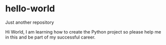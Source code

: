 # hello-world
Just another repository

Hi World,
I am learning how to create the Python project so please help me in this and be part of my successful career.
